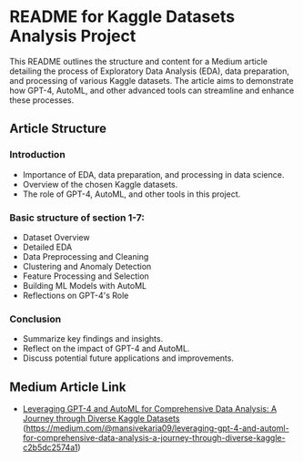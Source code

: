 # README for Kaggle Datasets Analysis Project

This README outlines the structure and content for a Medium article detailing the process of Exploratory Data Analysis (EDA), data preparation, and processing of various Kaggle datasets. The article aims to demonstrate how GPT-4, AutoML, and other advanced tools can streamline and enhance these processes.

## Article Structure

### Introduction
- Importance of EDA, data preparation, and processing in data science.
- Overview of the chosen Kaggle datasets.
- The role of GPT-4, AutoML, and other tools in this project.

### Basic structure of section 1-7: 
- Dataset Overview
- Detailed EDA
- Data Preprocessing and Cleaning
- Clustering and Anomaly Detection
- Feature Processing and Selection
- Building ML Models with AutoML
- Reflections on GPT-4's Role

### Conclusion
- Summarize key findings and insights.
- Reflect on the impact of GPT-4 and AutoML.
- Discuss potential future applications and improvements.



## Medium Article Link
- [Leveraging GPT-4 and AutoML for Comprehensive Data Analysis: A Journey through Diverse Kaggle Datasets](#) (https://medium.com/@mansivekaria09/leveraging-gpt-4-and-automl-for-comprehensive-data-analysis-a-journey-through-diverse-kaggle-c2b5dc2574a1)

